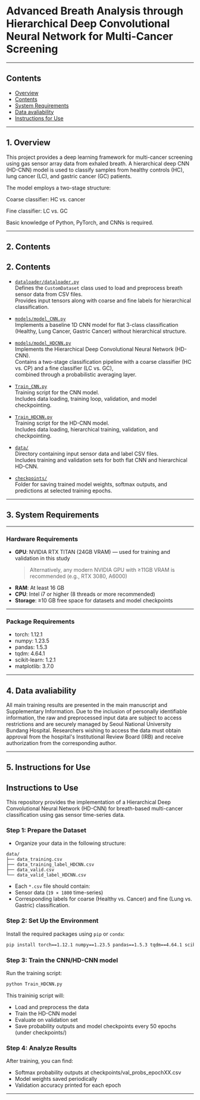 # Advanced Breath Analysis through Hierarchical Deep Convolutional Neural Network for Multi-Cancer Screening
---

## Contents
- [Overview](#1-overview)
- [Contents](#2-contents)
- [System Requirements](#3-system-requirements)
- [Data avaliability](#4-data-avaliability)
- [Instructions for Use](#5-instructions-for-use)

---

## 1. Overview

This project provides a deep learning framework for multi-cancer screening using gas sensor array data from exhaled breath. A hierarchical deep CNN (HD-CNN) model is used to classify samples from healthy controls (HC), lung cancer (LC), and gastric cancer (GC) patients.

The model employs a two-stage structure:

Coarse classifier: HC vs. cancer

Fine classifier: LC vs. GC

Basic knowledge of Python, PyTorch, and CNNs is required.

---

## 2. Contents

## 2. Contents

- [`dataloader/dataloader.py`](dataloader/dataloader.py)  
  Defines the `CustomDataset` class used to load and preprocess breath sensor data from CSV files.  
  Provides input tensors along with coarse and fine labels for hierarchical classification.

- [`models/model_CNN.py`](models/model_CNN.py)  
  Implements a baseline 1D CNN model for flat 3-class classification (Healthy, Lung Cancer, Gastric Cancer) without hierarchical structure.

- [`models/model_HDCNN.py`](models/model_HDCNN.py)  
  Implements the Hierarchical Deep Convolutional Neural Network (HD-CNN).  
  Contains a two-stage classification pipeline with a coarse classifier (HC vs. CP) and a fine classifier (LC vs. GC),  
  combined through a probabilistic averaging layer.

- [`Train_CNN.py`](Train_CNN.py)  
  Training script for the CNN model.  
  Includes data loading, training loop, validation, and model checkpointing.

- [`Train_HDCNN.py`](Train_HDCNN.py)  
  Training script for the HD-CNN model.  
  Includes data loading, hierarchical training, validation, and checkpointing.

- [`data/`](data/)  
  Directory containing input sensor data and label CSV files.  
  Includes training and validation sets for both flat CNN and hierarchical HD-CNN.

- [`checkpoints/`](checkpoints/)  
  Folder for saving trained model weights, softmax outputs, and predictions at selected training epochs.

---

## 3. System Requirements

---

### Hardware Requirements
- **GPU**: NVIDIA RTX TITAN (24GB VRAM) — used for training and validation in this study  
  > Alternatively, any modern NVIDIA GPU with ≥11GB VRAM is recommended (e.g., RTX 3080, A6000)
- **RAM**: At least 16 GB
- **CPU**: Intel i7 or higher (8 threads or more recommended)
- **Storage**: ≥10 GB free space for datasets and model checkpoints
---

### Package Requirements

- torch: 1.12.1
- numpy: 1.23.5
- pandas: 1.5.3
- tqdm: 4.64.1
- scikit-learn: 1.2.1
- matplotlib: 3.7.0

---

## 4. Data avaliability

All main training results are presented in the main manuscript and Supplementary Information. Due to the inclusion of personally identifiable information, the raw and preprocessed input data are subject to access restrictions and are securely managed by Seoul National University Bundang Hospital. Researchers wishing to access the data must obtain approval from the hospital's Institutional Review Board (IRB) and receive authorization from the corresponding author.

---

## 5. Instructions for Use

## Instructions to Use

This repository provides the implementation of a Hierarchical Deep Convolutional Neural Network (HD-CNN) for breath-based multi-cancer classification using gas sensor time-series data.

### Step 1: Prepare the Dataset

- Organize your data in the following structure:
```Datasets
data/
├── data_training.csv
├── data_training_label_HDCNN.csv
├── data_valid.csv
└── data_valid_label_HDCNN.csv
```
- Each `*.csv` file should contain:
- Sensor data (`19 × 1800` time-series)
- Corresponding labels for coarse (Healthy vs. Cancer) and fine (Lung vs. Gastric) classification.

### Step 2: Set Up the Environment

Install the required packages using `pip` or `conda`:

```bash
pip install torch==1.12.1 numpy==1.23.5 pandas==1.5.3 tqdm==4.64.1 scikit-learn==1.2.1 matplotlib==3.7.0
```

### Step 3: Train the CNN/HD-CNN model

Run the training script:
```bash
python Train_HDCNN.py
```
This traininig script will:
- Load and preprocess the data
- Train the HD-CNN model
- Evaluate on validation set
- Save probability outputs and model checkpoints every 50 epochs (under checkpoints/)

### Step 4: Analyze Results
After training, you can find:
- Softmax probability outputs at checkpoints/val_probs_epochXX.csv
- Model weights saved periodically
- Validation accuracy printed for each epoch
---

